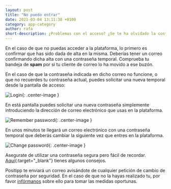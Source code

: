 ```yaml
---
layout: post
title: "No puedo entrar"
date: 2021-03-04 13:11:38 +0100
category: app-category
author: rafa
short-description: ¿Problemas con el acceso? ¿Se te ha olvidado la contraseña?
---
```


En el caso de que no puedas acceder a la plataforma, lo primero es confirmar que has sido dada de alta en la misma. Deberías tener un correo confirmando dicha alta con una contraseña temporal. Comprueba tu bandeja de **spam** por si tu cliente de correo lo ha movido a ese buzón.

En el caso de que la contraseña indicada en dicho correo no funcione, o que no recuerdes tu contraseña actual, puedes solicitar una nueva temporal desde la pantalla de acceso:

![Login](/assets/login.png "Login"){: .center-image }

En está pantalla puedes solicitar una nueva contraseña simplemente introduciendo la dirección de correo electrónico que usas en la plataforma.

![Remember password](/assets/remember_pass.png "Remember password"){: .center-image }

En unos minutos te llegará un correo electrónico con una contraseña temporal que deberás cambiar la siguiente vez que entres en la plataforma.

![Change password](/assets/new_pass.png "Change password"){: .center-image }

Asegurate de utilizar una contraseña segura pero fácil de recordar. [Aquí](https://www.xataka.com/basics/como-escoger-contrasena-segura-mantenerla-que-dicen-expertos){:target="_blank"} tienes algunos consejos.

Positipp te enviará un correo avisándote de cualquier petición de cambio de contraseña por seguridad. En el caso de que no la hayas realizado tu, por favor [infórmanos](mailto:security@positipp.com) sobre ello para tomar las medidas oportunas.

